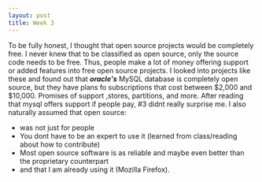 ```yaml
---
layout: post
title: Week 3
---
```



  To be fully honest, I thought that open source projects would be completely free. I never knew that to be classified as open source, only the source code needs to be free. Thus, people make a lot of money offering support or added features into free open source projects. I looked into projects like these and found out that **_oracle's_** MySQL database is completely open source, but they have plans fo subscriptions that cost between $2,000 and $10,000. Promises of support ,stores, partitions, and more. After reading that mysql offers support if people pay, #3 didnt really surprise me. I also naturally assumed that open source: 
  * was not just for people
  * You dont have to be an expert to use it (learned from class/reading about how to contribute)
  * Most open source software is as reliable and maybe even better than the proprietary counterpart
  * and that I am already using it (Mozilla Firefox).
